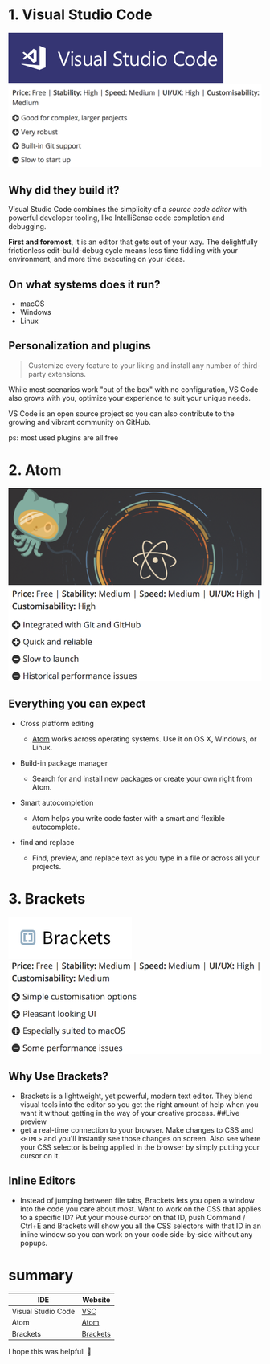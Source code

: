 # 1. Visual Studio Code
![Visual studio code logo](screenshot1.png)
![Visual studio + and -](screenshot2.png)
## Why did they build it?
Visual Studio Code combines the simplicity of a *source code editor* with powerful developer tooling, like IntelliSense code completion and debugging.

**First and foremost**, it is an editor that gets out of your way. The delightfully frictionless edit-build-debug cycle means less time fiddling with your environment, and more time executing on your ideas.

## On what systems does it run?
* macOS
* Windows 
* Linux

## Personalization and plugins 
>Customize every feature to your liking and install any number of third-party extensions. 

While most scenarios work "out of the box" with no configuration, VS Code also grows with you, optimize your experience to suit your unique needs. 

VS Code is an open source project so you can also contribute to the growing and vibrant community on GitHub.

ps: most used plugins are all free 

# 2. Atom 
![Atom logo](screenshot3.png)
![Atom + and -](screenshot4.png)

## Everything you can expect
* Cross platform editing
   * [Atom](https://atom.io) works across operating systems. Use it on OS X, Windows, or Linux.

* Build-in package manager
    * Search for and install new packages or create your own right from Atom.

* Smart autocompletion
    * Atom helps you write code faster with a smart and flexible autocomplete.

* find and replace
    * Find, preview, and replace text as you type in a file or across all your projects.

# 3. Brackets
![Brackets logo](screenshot5.png)
![Brackets + and -](screenshot6.png)
## Why Use Brackets?

* Brackets is a lightweight, yet powerful, modern text editor. They blend visual tools into the editor so you get the right amount of help when you want it without getting in the way of your creative process. 
##Live preview
* get a real-time connection to your browser. Make changes to CSS and `<HTML>` and you'll instantly see those changes on screen. 
Also see where your CSS selector is being applied in the browser by simply putting your cursor on it. 

## Inline Editors
* Instead of jumping between file tabs, Brackets lets you open a window into the code you care about most. 
Want to work on the CSS that applies to a specific ID? Put your mouse cursor on that ID, push Command / Ctrl+E and Brackets will show
 you all the CSS selectors with that ID in an inline window so you can work on your code side-by-side without any popups.

 # summary 
 IDE | Website
------------ | -------------
Visual Studio Code| [VSC](https://code.visualstudio.com)
Atom | [Atom](https://atom.io)
Brackets | [Brackets](http://brackets.io)

I hope this was helpfull :raised_hands:
